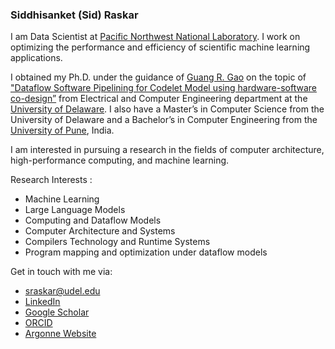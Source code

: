 ### Siddhisanket (Sid) Raskar 

<div class="col-sm-8">

  <p class="lead">
    I am Data Scientist at <a
      href="https://www.pnnl.gov/">Pacific Northwest National Laboratory</a>. I work on optimizing the performance and efficiency of scientific machine learning applications.
  </p>

  <p class="lead">
    I obtained my Ph.D. under the guidance of <a href="https://www.capsl.udel.edu/~ggao/">Guang R. Gao</a> on
    the topic of <a href="https://udspace.udel.edu/items/47681970-2c59-45af-9a0e-55aa3493f1bf"> "Dataflow
      Software Pipelining for Codelet Model using hardware-software co-design”</a> from Electrical and Computer
    Engineering department at the <a href="https://www.udel.edu/">University of Delaware</a>. I also have a
    Master’s in Computer Science from the University of Delaware and a Bachelor’s in Computer Engineering from
    the <a href="http://www.unipune.ac.in/">University of Pune</a>, India.
  </p>

  <p class="lead">
    I am interested in pursuing a research in the fields of computer architecture,
    high-performance computing, and machine learning.
  </p>

  <p class="lead">
    Research Interests :
  <ul>
    <li>Machine Learning</li>
    <li>Large Language Models</li>
    <li>Computing and Dataflow Models</li>
    <li>Computer Architecture and Systems</li>
    <li>Compilers Technology and Runtime Systems</li>
    <li>Program mapping and optimization under dataflow models</li>
  </ul>
  </p>
</div>

<p class="lead">
Get in touch with me via:
<ul>
  <li> <a href="mailto:sraskar@udel.edu">sraskar@udel.edu</a> </li>
  <li> <a href="https://www.linkedin.com/in/sraskar/">LinkedIn </a> </li>
  <li> <a href="https://scholar.google.com/citations?user=o1CtVzUAAAAJ&hl=en">Google Scholar </a> </li>
  <li> <a href="https://orcid.org/0000-0002-4832-0834">ORCID</a> </li>
  <li> <a href="https://www.alcf.anl.gov/about/people/siddhisanket-sid-raskar">Argonne Website</a> </li>

</ul>

